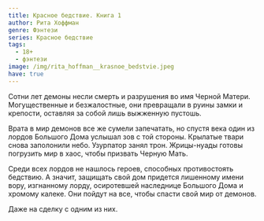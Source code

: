 ```yaml
---
title: Красное бедствие. Книга 1
author: Рита Хоффман
genre: Фэнтези
series: Красное бедствие
tags:
  - 18+
  - фэнтези
image: /img/rita_hoffman__krasnoe_bedstvie.jpeg
have: true
---
```

Сотни лет демоны несли смерть и разрушения во имя Черной Матери. Могущественные и безжалостные, они превращали в руины замки и крепости, оставляя за собой лишь выжженную пустошь.

Врата в мир демонов все же сумели запечатать, но спустя века один из лордов Большого Дома услышал зов с той стороны. Крылатые твари снова заполонили небо. Узурпатор занял трон. Жрицы-нуады готовы погрузить мир в хаос, чтобы призвать Черную Мать.

Среди всех лордов не нашлось героев, способных противостоять бедствию. А значит, защищать свой дом придется лишенному имени вору, изгнанному лорду, осиротевшей наследнице Большого Дома и хромому калеке. Они пойдут на все, чтобы спасти свой мир от демонов.

Даже на сделку с одним из них.